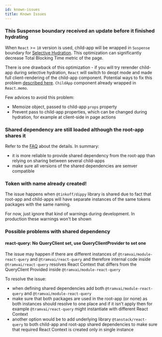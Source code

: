 ```yaml
---
id: known-issues
title: Known Issues
---
```


### This Suspense boundary received an update before it finished hydrating

When `React` >= `18` version is used, child-app will be wrapped in `Suspense` boundary for [Selective Hydration](https://github.com/reactwg/react-18/discussions/130). This optimization can significantly decrease Total Blocking Time metric of the page.

There is one drawback of this optimization - if you will try rerender child-app during selective hydration, `React` will switch to deopt mode and made full client-rendering of the child-app component. Potential ways to fix this problem [described here](https://github.com/facebook/react/issues/24476#issuecomment-1127800350). `ChildApp` component already wrapped in `React.memo`.

Few advices to avoid this problem:

- Memoize object, passed to child-app `props` property
- Prevent pass to child-app properties, which can be changed during hydration, for example at client-side in page actions

### Shared dependency are still loaded although the root-app shares it

Refer to the [FAQ](#faq-about-shared-dependencies) about the details. In summary:

- it is more reliable to provide shared dependency from the root-app than relying on sharing between several child-apps
- make sure all versions of the shared dependencies are semver compatible

### Token with name already created!

The issue happens when `@tinkoff/dippy` library is shared due to fact that root-app and child-apps will have separate instances of the same tokens packages with the same naming.

For now, just ignore that kind of warnings during development. In production these warnings won't be shown

### Possible problems with shared dependency

#### react-query: No QueryClient set, use QueryClientProvider to set one

The issue may happen if there are different instances of `@tramvai/module-react-query` and `@tramvai/react-query` and therefore internal code inside `@tramvai/react-query` resolves React Context that differs from the QueryClient Provided inside `@tramvai/module-react-query`

To resolve the issue:

- when defining shared dependencies add both `@tramvai/module-react-query` and `@tramvai/module-react-query`
- make sure that both packages are used in the root-app (or none) as both instances should resolve to one place and if it isn't apply then for example `@tramvai/react-query` might instantiate with different React Context
- another option would be to add underlying library `@tanstack/react-query` to both child-app and root-app shared dependencies to make sure that required React Context is created only in single instance
